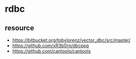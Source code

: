 # rdbc

## resource

- <https://bitbucket.org/tobylorenz/vector_dbc/src/master/>
- <https://github.com/xR3b0rn/dbcppp>
- <https://github.com/cantools/cantools>

